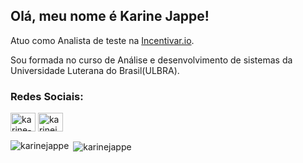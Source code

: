 ## Olá, meu nome é Karine Jappe!

Atuo como Analista de teste na [Incentivar.io](https://incentivar.io/).

Sou formada no curso de Análise e desenvolvimento de sistemas da Universidade Luterana do Brasil(ULBRA).

<h3 align="left">Redes Sociais:</h3>
<p align="left">
<a href="https://linkedin.com/in/karine-jappe" target="blank"><img align="center" src="https://cdn.jsdelivr.net/npm/simple-icons@3.0.1/icons/linkedin.svg" alt="karine-jappe" height="30" width="40" /></a>
<a href="https://instagram.com/karinejappe" target="blank"><img align="center" src="https://cdn.jsdelivr.net/npm/simple-icons@3.0.1/icons/instagram.svg" alt="karinejappe" height="30" width="40" /></a>
</p>

<p><img align="left" src="https://github-readme-stats.vercel.app/api/top-langs?username=karinejappe&show_icons=true&locale=en&layout=compact" alt="karinejappe" /></p>

<p>&nbsp;<img align="center" src="https://github-readme-stats.vercel.app/api?username=karinejappe&show_icons=true&locale=en" alt="karinejappe" /></p>
